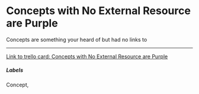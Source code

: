 # Concepts with No External Resource are Purple

Concepts are something your heard of but had no links to


---

[Link to trello card: Concepts with No External Resource are Purple](https://trello.com/c/uIJQMfxu)

##### Labels

Concept, 